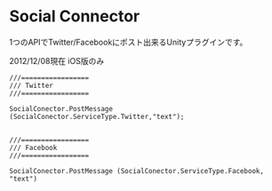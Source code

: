 Social Connector
================

1つのAPIでTwitter/Facebookにポスト出来るUnityプラグインです。

2012/12/08現在 iOS版のみ

```
///=================
/// Twitter
///=================
		
SocialConector.PostMessage (SocialConector.ServiceType.Twitter,"text");


///=================
/// Facebook
///=================

SocialConector.PostMessage (SocialConector.ServiceType.Facebook, "text")	
	
```